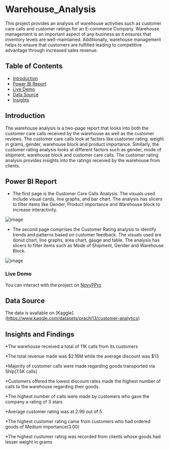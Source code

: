 # Warehouse_Analysis
This project provides an analysis of warehouse activities such as customer care calls and customer ratings for an E-commerce Company. 
Warehouse management is an important aspect of any business as it ensures that inventory levels are well-maintained. Additionally, warehouse management helps to ensure that customers are fulfilled leading to competitive advantage through increased sales revenue. 

## Table of Contents

- [Introduction](#introduction)
- [Power BI Report](#power-bi-report)
- [Live Demo](#live-demo)
- [Data Source](#data-source)
- [Insights](#Insights-and-findings)


## Introduction

The warehouse analysis is a two-page report that looks into both the customer care calls received by the warehouse as well as the customer reviews. The customer care calls look at factors like customer rating, weight in grams, gender, warehouse block and product importance. Similarly, the customer rating analysis looks at different factors such as gender, mode of shipment, warehouse block and customer care calls. The customer rating analysis provides insights into the ratings received by the warehouse from clients.

## Power BI Report

* The first page is the Customer Care Calls Analysis. The visuals used include visual cards, line graphs, and bar chart. The analysis has slicers to filter items like Gender, Product importance and Warehouse block to increase interactivity.
  
![image](https://github.com/CynieC/Warehouse_Analysis/assets/100769722/c474827a-8cbf-40b6-ae8d-c5299fa2c021)

* The second page comprises the Customer Rating analysis to identify trends and patterns based on customer feedback. The visuals used are donut chart, line graphs, area chart, gauge and table. The analysis has slicers to filter items such as Mode of Shipment, Gender and Warehouse Block.

![image](https://github.com/CynieC/Warehouse_Analysis/assets/100769722/5dc71320-f574-44f2-8675-be0df12d6b7f)


### Live Demo

You can interact with the project on [NovyPPro](https://www.novypro.com/profile_projects/cynthianafula?authuser=0&prompt=consent&scope=email%20profile%20https%3A%2F%2Fwww.googleapis.com%2Fauth%2Fuserinfo.profile%20https%3A%2F%2Fwww.googleapis.com%2Fauth%2Fuserinfo.email%20openid)

## Data Source

The data is available on [Kaggle].(https://www.kaggle.com/datasets/prachi13/customer-analytics)


## Insights and Findings
*The warehouse received a total of 11K calls from its customers

*The total revenue made was $2.16M while the average discount was $13

*Majority of customer calls were made regarding goods transported via Ship(7.5K calls)

*Customers offered the lowest discount rates made the highest number of calls to the warehouse regarding their goods.

*The highest number of calls were made by customers who gave the company a rating of 3 stars

*Average customer rating was at 2.99 out of 5

*The highest customer rating came from customers who had ordered goods of Medium importance(3.00)

*The highest customer rating was recorded from clients whose goods had lesser weight in grams
